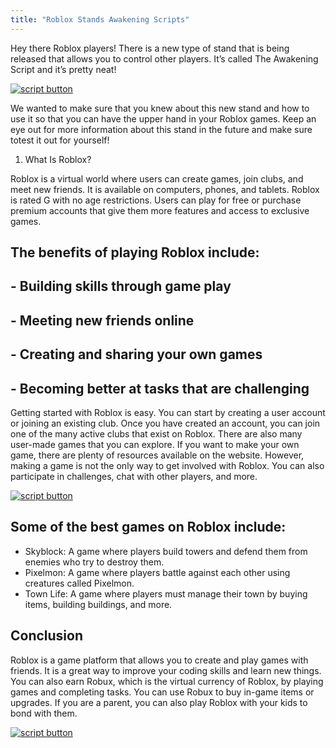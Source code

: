 ```yaml
---
title: "Roblox Stands Awakening Scripts"
---
```


Hey there Roblox players! There is a new type of stand that is being released that allows you to control other players. It’s called The Awakening Script and it’s pretty neat!

[![script button](https://github.com/modapks/modapks.github.io/blob/main/button.png?raw=true)](https://modmenu.vip/get-latest-apk)


We wanted to make sure that you knew about this new stand and how to use it so that you can have the upper hand in your Roblox games. Keep an eye out for more information about this stand in the future and make sure totest it out for yourself!

1. What Is Roblox?

Roblox is a virtual world where users can create games, join clubs, and meet new friends. It is available on computers, phones, and tablets. Roblox is rated G with no age restrictions. Users can play for free or purchase premium accounts that give them more features and access to exclusive games.

## The benefits of playing Roblox include: 
## - Building skills through game play
## - Meeting new friends online
## - Creating and sharing your own games
## - Becoming better at tasks that are challenging

Getting started with Roblox is easy. You can start by creating a user account or joining an existing club. Once you have created an account, you can join one of the many active clubs that exist on Roblox. There are also many user-made games that you can explore. If you want to make your own game, there are plenty of resources available on the website. However, making a game is not the only way to get involved with Roblox. You can also participate in challenges, chat with other players, and more.

[![script button](https://github.com/modapks/modapks.github.io/blob/main/button.png?raw=true)](https://modmenu.vip/get-latest-apk)

## Some of the best games on Roblox include: 
- Skyblock: A game where players build towers and defend them from enemies who try to destroy them.
- Pixelmon: A game where players battle against each other using creatures called Pixelmon.
- Town Life: A game where players must manage their town by buying items, building buildings, and more.

## Conclusion



Roblox is a game platform that allows you to create and play games with friends. It is a great way to improve your coding skills and learn new things. You can also earn Robux, which is the virtual currency of Roblox, by playing games and completing tasks. You can use Robux to buy in-game items or upgrades. If you are a parent, you can also play Roblox with your kids to bond with them.

[![script button](https://github.com/modapks/modapks.github.io/blob/main/button.png?raw=true)](https://modmenu.vip/get-latest-apk)